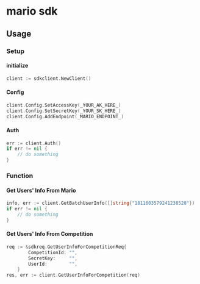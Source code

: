 # mario sdk

## Usage

### Setup

#### initialize

```go
client := sdkclient.NewClient()
```

#### Config

```go
client.Config.SetAccessKey(_YOUR_AK_HERE_)
client.Config.SetSecretKey(_YOUR_SK_HERE_)
client.Config.AddEndpoint(_MARIO_ENDPOINT_)
```

#### Auth

```go
err := client.Auth()
if err != nil { 
	// do something
}
```

### Function

#### Get Users' Info From Mario

```go
info, err := client.GetBatchUserInfo([]string{"1811603579241238528"})
if err != nil {
    // do something
}
```

#### Get Users' Info From Competition

```go
req := &sdkreq.GetUserInfoForCompetitionReq{
		CompetitionId: "",
		SecretKey:     "",
		UserId:        "",
	}
res, err := client.GetUserInfoForCompetition(req)
```